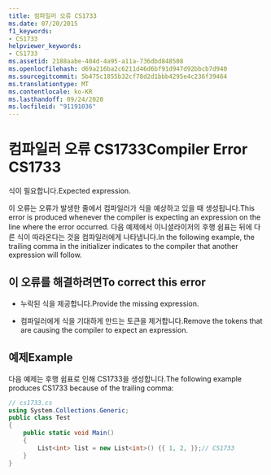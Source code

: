 ```yaml
---
title: 컴파일러 오류 CS1733
ms.date: 07/20/2015
f1_keywords:
- CS1733
helpviewer_keywords:
- CS1733
ms.assetid: 2188aabe-404d-4a95-a11a-736dbd848508
ms.openlocfilehash: d69a216ba2c6211d46d6bf91d947d92bbcb7d940
ms.sourcegitcommit: 5b475c1855b32cf78d2d1bbb4295e4c236f39464
ms.translationtype: MT
ms.contentlocale: ko-KR
ms.lasthandoff: 09/24/2020
ms.locfileid: "91191036"
---
```

# <a name="compiler-error-cs1733"></a><span data-ttu-id="9b29f-102">컴파일러 오류 CS1733</span><span class="sxs-lookup"><span data-stu-id="9b29f-102">Compiler Error CS1733</span></span>

<span data-ttu-id="9b29f-103">식이 필요합니다.</span><span class="sxs-lookup"><span data-stu-id="9b29f-103">Expected expression.</span></span>  
  
 <span data-ttu-id="9b29f-104">이 오류는 오류가 발생한 줄에서 컴파일러가 식을 예상하고 있을 때 생성됩니다.</span><span class="sxs-lookup"><span data-stu-id="9b29f-104">This error is produced whenever the compiler is expecting an expression on the line where the error occurred.</span></span> <span data-ttu-id="9b29f-105">다음 예제에서 이니셜라이저의 후행 쉼표는 뒤에 다른 식이 따라온다는 것을 컴파일러에게 나타냅니다.</span><span class="sxs-lookup"><span data-stu-id="9b29f-105">In the following example, the trailing comma in the initializer indicates to the compiler that another expression will follow.</span></span>  
  
## <a name="to-correct-this-error"></a><span data-ttu-id="9b29f-106">이 오류를 해결하려면</span><span class="sxs-lookup"><span data-stu-id="9b29f-106">To correct this error</span></span>  
  
- <span data-ttu-id="9b29f-107">누락된 식을 제공합니다.</span><span class="sxs-lookup"><span data-stu-id="9b29f-107">Provide the missing expression.</span></span>  
  
- <span data-ttu-id="9b29f-108">컴파일러에게 식을 기대하게 만드는 토큰을 제거합니다.</span><span class="sxs-lookup"><span data-stu-id="9b29f-108">Remove the tokens that are causing the compiler to expect an expression.</span></span>  
  
## <a name="example"></a><span data-ttu-id="9b29f-109">예제</span><span class="sxs-lookup"><span data-stu-id="9b29f-109">Example</span></span>  

 <span data-ttu-id="9b29f-110">다음 예제는 후행 쉼표로 인해 CS1733을 생성합니다.</span><span class="sxs-lookup"><span data-stu-id="9b29f-110">The following example produces CS1733 because of the trailing comma:</span></span>  
  
```csharp  
// cs1733.cs  
using System.Collections.Generic;  
public class Test  
{  
    public static void Main()  
    {  
        List<int> list = new List<int>() {{ 1, 2, }};// CS1733  
    }
}  
```
